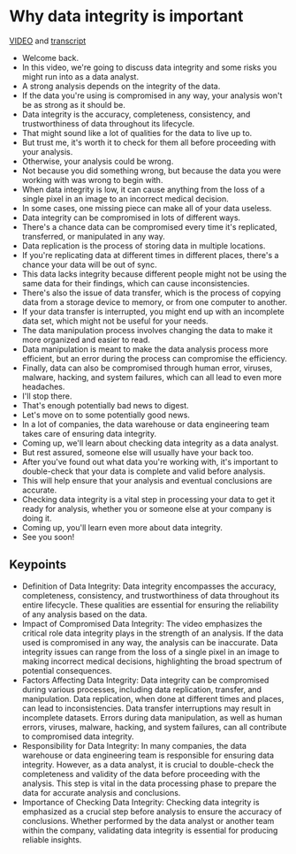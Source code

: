 # Why data integrity is important

[VIDEO](./resources/s1_why-data-integrity-is-important.mp4) and [transcript](./resources/s1_why-data-integrity-is-important.txt)

- Welcome back.
- In this video, we're going to discuss data integrity and some risks you might run into as a data analyst.
- A strong analysis depends on the integrity of the data.
- If the data you're using is compromised in any way, your analysis won't be as strong as it should be.
- Data integrity is the accuracy, completeness, consistency, and trustworthiness of data throughout its lifecycle.
- That might sound like a lot of qualities for the data to live up to.
- But trust me, it's worth it to check for them all before proceeding with your analysis.
- Otherwise, your analysis could be wrong.
- Not because you did something wrong, but because the data you were working with was wrong to begin with.
- When data integrity is low, it can cause anything from the loss of a single pixel in an image to an incorrect medical decision.
- In some cases, one missing piece can make all of your data useless.
- Data integrity can be compromised in lots of different ways.
- There's a chance data can be compromised every time it's replicated, transferred, or manipulated in any way.
- Data replication is the process of storing data in multiple locations.
- If you're replicating data at different times in different places, there's a chance your data will be out of sync.
- This data lacks integrity because different people might not be using the same data for their findings, which can cause inconsistencies.
- There's also the issue of data transfer, which is the process of copying data from a storage device to memory, or from one computer to another.
- If your data transfer is interrupted, you might end up with an incomplete data set, which might not be useful for your needs.
- The data manipulation process involves changing the data to make it more organized and easier to read.
- Data manipulation is meant to make the data analysis process more efficient, but an error during the process can compromise the efficiency.
- Finally, data can also be compromised through human error, viruses, malware, hacking, and system failures, which can all lead to even more headaches.
- I'll stop there.
- That's enough potentially bad news to digest.
- Let's move on to some potentially good news.
- In a lot of companies, the data warehouse or data engineering team takes care of ensuring data integrity.
- Coming up, we'll learn about checking data integrity as a data analyst.
- But rest assured, someone else will usually have your back too.
- After you've found out what data you're working with, it's important to double-check that your data is complete and valid before analysis.
- This will help ensure that your analysis and eventual conclusions are accurate.
- Checking data integrity is a vital step in processing your data to get it ready for analysis, whether you or someone else at your company is doing it.
- Coming up, you'll learn even more about data integrity.
- See you soon!

## Keypoints

- Definition of Data Integrity: Data integrity encompasses the accuracy, completeness, consistency, and trustworthiness of data throughout its entire lifecycle. These qualities are essential for ensuring the reliability of any analysis based on the data.
- Impact of Compromised Data Integrity: The video emphasizes the critical role data integrity plays in the strength of an analysis. If the data used is compromised in any way, the analysis can be inaccurate. Data integrity issues can range from the loss of a single pixel in an image to making incorrect medical decisions, highlighting the broad spectrum of potential consequences.
- Factors Affecting Data Integrity: Data integrity can be compromised during various processes, including data replication, transfer, and manipulation. Data replication, when done at different times and places, can lead to inconsistencies. Data transfer interruptions may result in incomplete datasets. Errors during data manipulation, as well as human errors, viruses, malware, hacking, and system failures, can all contribute to compromised data integrity.
- Responsibility for Data Integrity: In many companies, the data warehouse or data engineering team is responsible for ensuring data integrity. However, as a data analyst, it is crucial to double-check the completeness and validity of the data before proceeding with the analysis. This step is vital in the data processing phase to prepare the data for accurate analysis and conclusions.
- Importance of Checking Data Integrity: Checking data integrity is emphasized as a crucial step before analysis to ensure the accuracy of conclusions. Whether performed by the data analyst or another team within the company, validating data integrity is essential for producing reliable insights.